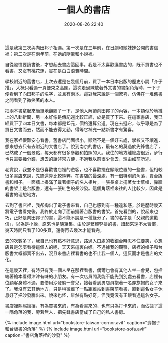 ﻿---
layout: post
title: 一個人的書店
date: 2020-08-26 22:40
categories: essay
tags: 读书 生活
card: https://cdn.jsdelivr.net/gh/jubyshu/rosemary/image/bookstore-taiwan-cornor.avif
---

這是我第三次與向田邦子相遇。第一次是在三年前，在日劇和她妹妹公開的書信裡；第二次是在兩年前，在她的隨筆和小說裡。

自從發憤要讀書後，才想起去書店這回事。我是不太喜歡逛書店的，既不買書也不看書，又沒有桃花運，實在是白白浪費時間。

學校附近的舊書店，上次去還是在幾個月前，買了一本日本出版的歷史小說「介子推」，大概只看過一頁便束之高閣。這次走過陳放著外文書的書架角落時，一下子便看到了向田邦子的名字，並且有兩本。這對我來說是一個驚喜，仿佛在一堆舊書之間看到了微笑著的本人。

把兩本書拿起來簡單地翻閱了一下，是他人解讀向田邦子的內容，一本類似於地攤上的八卦新聞，另一本好像是傳記還比較正經，於是買了下來。在這家書店，我已經買下了四本日文書，每本都是15元，價格還算公道。現在去逛它，似乎專是為了買日文書而去，然而不能去得太勤，得等它補充一點新書才有驚喜。

我在家裡很難安心看書，舊書店門面很小，顯然不是一個好去處，學校又不讓進，想來想去只有去附近的大書店了。說到南京的書店，最有名的莫過於先鋒書店了，已然成了一個景點，每天都有很多參觀和拍照的人。我住的地方離總店很近，步行也只需要幾分鐘，想去的話非常方便，不過我以前很少會去，理由如前所述。

老實說，我並不是很喜歡書店裡的遊客，也不喜歡擺在顯眼位置的一些書，但相較很多書店來說，先鋒還算比較純粹。在書店的最深處，有一個特別的角落，賣台版書和帽子。一面牆上掛滿了戴著帽子的名人相片，一張長桌上擺著女士草帽，靠牆的書架上是台版書，還有一張紅色的長沙發。這個角落裡來往的人比較少，因此是看書的理想地方。

去到了書店裡，我卻掏出了電子書來看，自己也感到有一種違和感，於是歷時幾天將電子書看完後，我終於走向了面前擺著台版書的書架。首先看到的，說起來也巧，正好是向田邦子的書，這不能不說是一種緣分了。書的名字是「父親的道歉信」，以為是小說，原來也是隨筆集。由於是繁體竪排的書，讀起來還不太習慣，幾天時間只看了100多頁，還得再去幾次才能看完。

去的次數多了，我自己也有點不好意思，路過入口處的收銀台時忍不住要笑，心想店員是怎麼看待這個人的呢，天天來這裏白嫖。不過據我的觀察，店裡的帽子和台版書大概都賣不出去，況且來書店裡看書的也不止我一個人，這反而才是書店的文化。

在這幾天裡，有時只有我一個人坐在那裡看書，偶爾也會有其他人坐一會兒，包括端著繪本看得津津有味的小朋友。有一次店員問我能不能先到別處去看書，店裡有位顧客身體不適，要借用沙發躺一會兒，接著看到男店員抱著一名穿旗袍的女子來了。我沒有去其他地方，只是稍微離了一點距離站到書架前看書，直到這名女子休息好了把沙發騰出來。說來也怪，雖然有點好奇，但我竟沒有正眼看過這名女子。

書店裡熙熙攘攘，有為買書來的，有為看書來的，也有只為打卡來的，而佔據了這一隅角落的我，旁若無人，把先鋒書店當成了自己的私人書房。

{% include image.html url="bookstore-taiwan-cornor.avif" caption="賣帽子和台版書的角落" %}
{% include image.html url="bookstore-sofa.avif" caption="書店角落裡的沙發" %}
